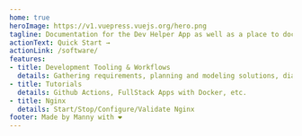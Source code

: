 ```yaml
---
home: true
heroImage: https://v1.vuepress.vuejs.org/hero.png
tagline: Documentation for the Dev Helper App as well as a place to document and share notes.
actionText: Quick Start →
actionLink: /software/
features:
- title: Development Tooling & Workflows
  details: Gathering requirements, planning and modeling solutions, diagrams, etc.
- title: Tutorials
  details: Github Actions, FullStack Apps with Docker, etc.
- title: Nginx
  details: Start/Stop/Configure/Validate Nginx
footer: Made by Manny with ❤️
---
```

